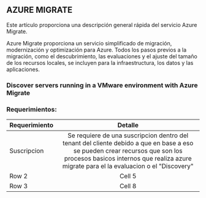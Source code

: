 ## AZURE MIGRATE


Este artículo proporciona una descripción general rápida del servicio Azure Migrate.

Azure Migrate proporciona un servicio simplificado de migración, modernización y optimización para Azure. Todos los pasos previos a la migración, como el descubrimiento, las evaluaciones y el ajuste del tamaño de los recursos locales, se incluyen para la infraestructura, los datos y las aplicaciones. 

###  Discover servers running in a VMware environment with Azure Migrate

### Requerimientos:


| Requerimiento | Detalle         | 
|:------------- |:---------------:| 
| Suscripcion   | Se requiere de una suscripcion dentro del tenant del cliente debido a que en base a eso se pueden crear recursos que son los procesos basicos internos que realiza azure migrate para el la evaluacion o el "Discovery"          |
| Row 2         | Cell 5          |
| Row 3         | Cell 8          |
